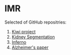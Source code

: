 # IMR

Selected of GitHub repositries:

1. [Kiwi project](https://github.com/marekkoc/Kiwi2021)
2. [Kidney Segmentation](https://github.com/MMIV-ML/KidneySegm/tree/master)
3. [Inferno](https://github.com/pglpm/inferno)
4. [Alzheimer's paper](https://github.com/marekkoc/Vik_et_al_FAQ-predictor-of-AD_paper-source-code)
